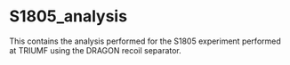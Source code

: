 # S1805_analysis
 This contains the analysis performed for the S1805 experiment performed at TRIUMF using the DRAGON recoil separator.



